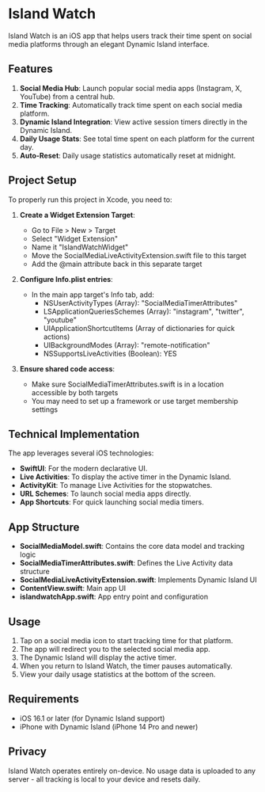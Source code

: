 # Island Watch

Island Watch is an iOS app that helps users track their time spent on social media platforms through an elegant Dynamic Island interface.

## Features

1. **Social Media Hub**: Launch popular social media apps (Instagram, X, YouTube) from a central hub.
2. **Time Tracking**: Automatically track time spent on each social media platform.
3. **Dynamic Island Integration**: View active session timers directly in the Dynamic Island.
4. **Daily Usage Stats**: See total time spent on each platform for the current day.
5. **Auto-Reset**: Daily usage statistics automatically reset at midnight.

## Project Setup

To properly run this project in Xcode, you need to:

1. **Create a Widget Extension Target**:
   - Go to File > New > Target
   - Select "Widget Extension"
   - Name it "IslandWatchWidget"
   - Move the SocialMediaLiveActivityExtension.swift file to this target
   - Add the @main attribute back in this separate target
   
2. **Configure Info.plist entries**:
   - In the main app target's Info tab, add:
     - NSUserActivityTypes (Array): "SocialMediaTimerAttributes"
     - LSApplicationQueriesSchemes (Array): "instagram", "twitter", "youtube"
     - UIApplicationShortcutItems (Array of dictionaries for quick actions)
     - UIBackgroundModes (Array): "remote-notification"
     - NSSupportsLiveActivities (Boolean): YES

3. **Ensure shared code access**:
   - Make sure SocialMediaTimerAttributes.swift is in a location accessible by both targets
   - You may need to set up a framework or use target membership settings

## Technical Implementation

The app leverages several iOS technologies:

- **SwiftUI**: For the modern declarative UI.
- **Live Activities**: To display the active timer in the Dynamic Island.
- **ActivityKit**: To manage Live Activities for the stopwatches.
- **URL Schemes**: To launch social media apps directly.
- **App Shortcuts**: For quick launching social media timers.

## App Structure

- **SocialMediaModel.swift**: Contains the core data model and tracking logic
- **SocialMediaTimerAttributes.swift**: Defines the Live Activity data structure
- **SocialMediaLiveActivityExtension.swift**: Implements Dynamic Island UI
- **ContentView.swift**: Main app UI
- **islandwatchApp.swift**: App entry point and configuration

## Usage

1. Tap on a social media icon to start tracking time for that platform.
2. The app will redirect you to the selected social media app.
3. The Dynamic Island will display the active timer.
4. When you return to Island Watch, the timer pauses automatically.
5. View your daily usage statistics at the bottom of the screen.

## Requirements

- iOS 16.1 or later (for Dynamic Island support)
- iPhone with Dynamic Island (iPhone 14 Pro and newer)

## Privacy

Island Watch operates entirely on-device. No usage data is uploaded to any server - all tracking is local to your device and resets daily. 
